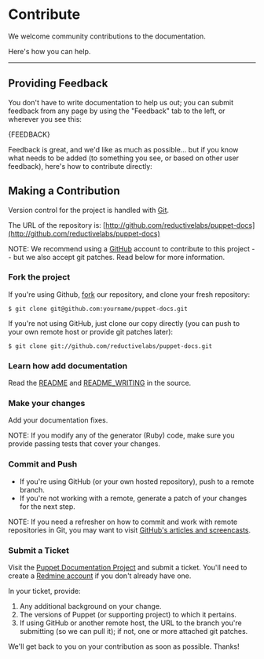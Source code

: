 Contribute
==========

We welcome community contributions to the documentation.

Here's how you can help.

* * *

Providing Feedback
----------------

You don't have to write documentation to help us out; you can submit
feedback from any page by using the "Feedback" tab to the left, or
wherever you see this:

{FEEDBACK}

Feedback is great, and we'd like as much as possible... but if you
know what needs to be added (to something you see, or based on other
user feedback), here's how to contribute directly:

Making a Contribution
---------------------

Version control for the project is handled with
[Git](http://git-scm.com/).

The URL of the repository is: [http://github.com/reductivelabs/puppet-docs](http://github.com/reductivelabs/puppet-docs)

NOTE: We recommend using a [GitHub](http://github.com) account to
contribute to this project -- but we also accept git patches.  Read
below for more information.

### Fork the project

If you're using Github, [fork](http://help.github.com/forking/) our
repository, and clone your fresh repository:

    $ git clone git@github.com:yourname/puppet-docs.git

If you're not using GitHub, just clone our copy directly (you can push
to your own remote host or provide git patches later):

    $ git clone git://github.com/reductivelabs/puppet-docs.git

### Learn how add documentation

Read the
 [README](http://github.com/reductivelabs/puppet-docs/blob/master/README.markdown)
and [README_WRITING](http://github.com/reductivelabs/puppet-docs/blob/master/README_WRITING.markdown) in the source.

### Make your changes

Add your documentation fixes.

NOTE: If you modify any of the generator (Ruby) code, make sure you
provide passing tests that cover your changes.

### Commit and Push

* If you're using GitHub (or your own hosted repository), push to a
  remote branch.
* If you're not working with a remote, generate a patch of your
  changes for the next step.

NOTE: If you need a refresher on how to commit and work with remote
repositories in Git, you may want to visit [GitHub's articles and
screencasts](http://learn.github.com/).

### Submit a Ticket

Visit the [Puppet Documentation
Project](http://projects.puppetlabs.com/projects/puppet-docs/) and
submit a ticket.  You'll need to create a [Redmine
account](http://projects.puppetlabs.com/account/register) if you
don't already have one.

In your ticket, provide:

1. Any additional background on your change.
2. The versions of Puppet (or supporting project) to which it pertains.
3. If using GitHub or another remote host, the URL to the branch
   you're submitting (so we can pull it); if not, one or more attached
   git patches.

We'll get back to you on your contribution as soon as possible.  Thanks!


